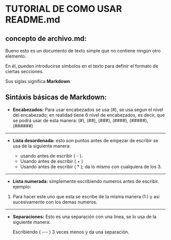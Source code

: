 # TUTORIAL DE COMO USAR README.md

## concepto de archivo.md:

Bueno esto es un documento de texto simple que no contiene ningún otro elemento.

En él, pueden introducirse símbolos en el texto para definir el formato de ciertas secciones.

Sus siglas significa **Markdown**.

## Sintáxis básicas de Markdown:

- **Encabezados:** Para usar encabezados se usa (#), se usa segun el nivel del encabezado; en realidad tiene 6 nivel de encabezados, es decir, que se podrá usar de esta manera:
    (#), (##), (###), (####), (#####), (######)

---

-  **Lista desordenada:** esto son puntos antes de empezar de escribir se usa de la siguiente manera:

    - usando antes de escribir ( - ).
    - Usando antes de escribir ( + )
    - Usando antes de escribir ( * ); da lo mismo con cualquiera de los 3.

---

- **Lista numerada:** simplemente escribiendo numeros antes de escribir. ejemplo:

1. Para hacer este uno que esta se escribe de la misma manera (1.) y asi sucesivamente con los demas numeros.

---

- **Separaciones:** Esto es una separación con una linea, se lo usa de la siguiente manera:

    Escribiendo ( --- ) 3 veces menos y da una separación.


